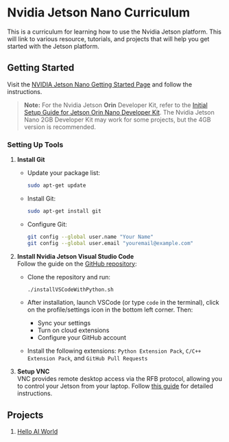 # Nvidia Jetson Nano Curriculum

This is a curriculum for learning how to use the Nvidia Jetson platform. This will link to various resource, tutorials, and projects that will help you get started with the Jetson platform.

## Getting Started

Visit the [NVIDIA Jetson Nano Getting Started Page](https://developer.nvidia.com/embedded/learn/get-started-jetson-nano-devkit) and follow the instructions.

> **Note:** For the Nvidia Jetson **Orin** Developer Kit, refer to the [Initial Setup Guide for Jetson Orin Nano Developer Kit](https://www.jetson-ai-lab.com/initial_setup_jon.html).
> The Nvidia Jetson Nano 2GB Developer Kit may work for some projects, but the 4GB version is recommended.

### Setting Up Tools

1. **Install Git**  
   - Update your package list:

     ```bash
     sudo apt-get update
     ```

   - Install Git:

     ```bash
     sudo apt-get install git
     ```

   - Configure Git:

     ```bash
     git config --global user.name "Your Name"
     git config --global user.email "youremail@example.com"
     ```

2. **Install Nvidia Jetson Visual Studio Code**  
   Follow the guide on the [GitHub repository](https://github.com/JetsonHacksNano/installVSCode):
   - Clone the repository and run:

     ```bash
     ./installVSCodeWithPython.sh
     ```

   - After installation, launch VSCode (or type `code` in the terminal), click on the profile/settings icon in the bottom left corner. Then:
     - Sync your settings
     - Turn on cloud extensions
     - Configure your GitHub account
   - Install the following extensions: `Python Extension Pack`, `C/C++ Extension Pack`, and `GitHub Pull Requests`

3. **Setup VNC**  
   VNC provides remote desktop access via the RFB protocol, allowing you to control your Jetson from your laptop. Follow [this guide](https://developer.nvidia.com/embedded/learn/tutorials/vnc-setup) for detailed instructions.

## Projects

1. [Hello AI World](./Hello_AI_World/README.md)
